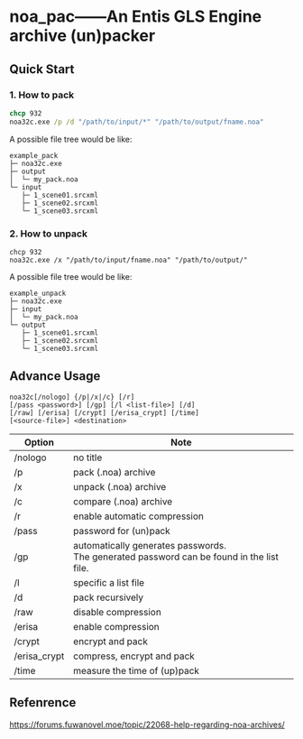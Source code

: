 # noa_pac——An Entis GLS Engine archive (un)packer



## Quick Start

### 1. How to pack

```cmd
chcp 932
noa32c.exe /p /d "/path/to/input/*" "/path/to/output/fname.noa"
```

A possible file tree would be like:

```
example_pack
├─ noa32c.exe
├─ output
│  └─ my_pack.noa
└─ input
   ├─ 1_scene01.srcxml
   ├─ 1_scene02.srcxml
   └─ 1_scene03.srcxml
```

### 2. How to unpack

```
chcp 932
noa32c.exe /x "/path/to/input/fname.noa" "/path/to/output/"
```

A possible file tree would be like:

```
example_unpack
├─ noa32c.exe
├─ input
│  └─ my_pack.noa
└─ output
   ├─ 1_scene01.srcxml
   ├─ 1_scene02.srcxml
   └─ 1_scene03.srcxml
```

## Advance Usage

```
noa32c[/nologo] {/p|/x|/c} [/r]
[/pass <password>] [/gp] [/l <list-file>] [/d]
[/raw] [/erisa] [/crypt] [/erisa_crypt] [/time]
[<source-file>] <destination>
```



| Option       | Note                                                         |
| ------------ | ------------------------------------------------------------ |
| /nologo      | no title                                                     |
| /p           | pack (.noa) archive                                          |
| /x           | unpack (.noa) archive                                        |
| /c           | compare (.noa) archive                                       |
| /r           | enable automatic compression                                 |
| /pass        | password for (un)pack                                        |
| /gp          | automatically generates passwords. <br />The generated password can be found in the list file. |
| /l           | specific a list file                                         |
| /d           | pack recursively                                             |
| /raw         | disable compression                                          |
| /erisa       | enable compression                                           |
| /crypt       | encrypt and pack                                             |
| /erisa_crypt | compress, encrypt and pack                                   |
| /time        | measure the time of (up)pack                                 |

## Refenrence

https://forums.fuwanovel.moe/topic/22068-help-regarding-noa-archives/

